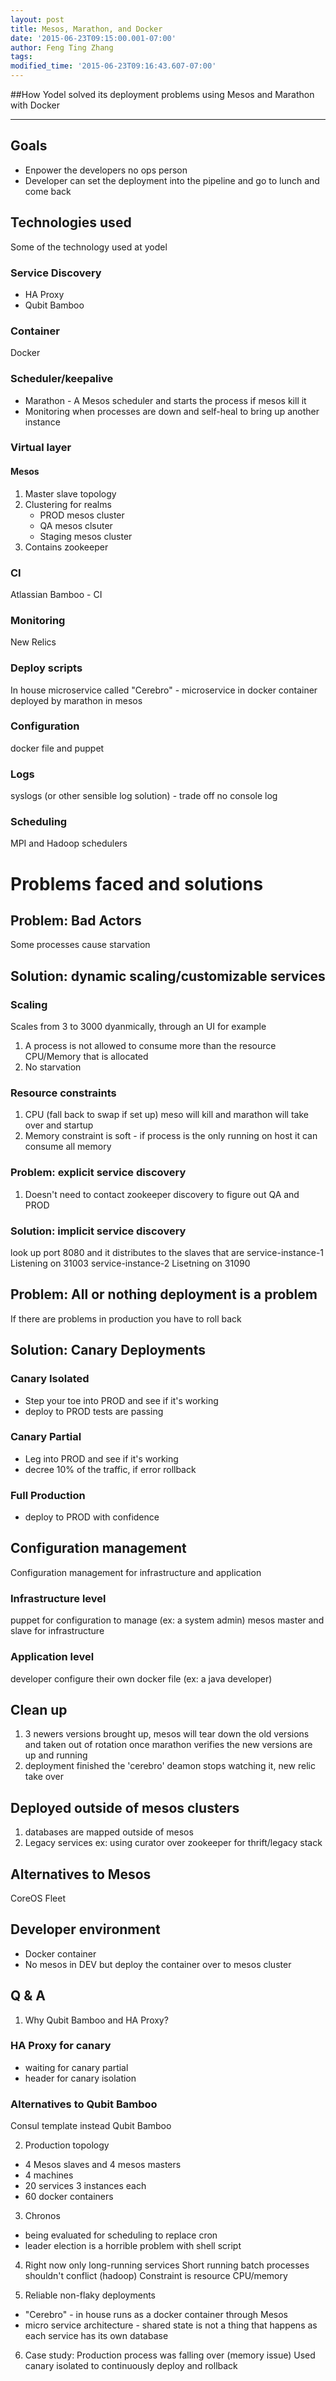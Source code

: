 ```yaml
---
layout: post
title: Mesos, Marathon, and Docker
date: '2015-06-23T09:15:00.001-07:00'
author: Feng Ting Zhang
tags:
modified_time: '2015-06-23T09:16:43.607-07:00'
---
```


##How Yodel solved its deployment problems using Mesos and Marathon with Docker

----------

## Goals
* Enpower the developers no ops person
* Developer can set the deployment into the pipeline and go to lunch and come back

## Technologies used
Some of the technology used at yodel

### Service Discovery
* HA Proxy
* Qubit Bamboo

### Container
Docker

### Scheduler/keepalive
* Marathon - A Mesos scheduler and starts the process if mesos kill it
* Monitoring when processes are down and self-heal to bring up another instance

### Virtual layer
#### Mesos #### 
1. Master slave topology
2. Clustering for realms
    * PROD mesos cluster
    * QA mesos clsuter
    * Staging mesos cluster
3. Contains zookeeper

### CI
Atlassian Bamboo - CI

### Monitoring
New Relics

### Deploy scripts
In house microservice called "Cerebro" - microservice in docker container deployed by marathon in mesos

### Configuration
docker file and puppet

### Logs
syslogs (or other sensible log solution) - trade off no console log

### Scheduling
MPI and Hadoop schedulers

# Problems faced and solutions

## Problem: Bad Actors
Some processes cause starvation

## Solution: dynamic scaling/customizable services
### Scaling
Scales from 3 to 3000 dyanmically, through an UI for example
1. A process is not allowed to consume more than the resource CPU/Memory that is allocated
2. No starvation

### Resource constraints
1. CPU (fall back to swap if set up) meso will kill and marathon will take over and startup
2. Memory constraint is soft - if process is the only running on host it can consume all memory

### Problem: explicit service discovery
1. Doesn't need to contact zookeeper discovery to figure out QA and PROD

### Solution: implicit service discovery
look up port 8080 and it distributes to the slaves that are 
service-instance-1 Listening on 31003
service-instance-2 Lisetning on 31090

## Problem: All or nothing deployment is a problem
If there are problems in production you have to roll back

## Solution: Canary Deployments
### Canary Isolated
* Step your toe into PROD and see if it's working
* deploy to PROD tests are passing

### Canary Partial
* Leg into PROD and see if it's working
* decree 10% of the traffic, if error rollback

### Full Production
* deploy to PROD with confidence


## Configuration management
Configuration management for infrastructure and application

### Infrastructure level
puppet for configuration to manage (ex: a system admin)
mesos master and slave for infrastructure

### Application level
developer configure their own docker file (ex: a java developer)

## Clean up 
1. 3 newers versions brought up, mesos will tear down the old versions and taken out of rotation once marathon verifies the new versions are up and running
2. deployment finished the 'cerebro' deamon stops watching it, new relic take over

## Deployed outside of mesos clusters
1. databases are mapped outside of mesos
2. Legacy services
ex: using curator over zookeeper for thrift/legacy stack

## Alternatives to Mesos
CoreOS
Fleet

## Developer environment
* Docker container
* No mesos in DEV but deploy the container over to mesos cluster

## Q & A

1. Why Qubit Bamboo and HA Proxy?
### HA Proxy for canary
- waiting for canary partial
- header for canary isolation

### Alternatives to Qubit Bamboo
Consul template instead Qubit Bamboo

2. Production topology
- 4 Mesos slaves and 4 mesos masters
- 4 machines
- 20 services 3 instances each
- 60 docker containers

3. Chronos
- being evaluated for scheduling to replace cron
- leader election is a horrible problem with shell script

4. Right now only long-running services
Short running batch processes shouldn't conflict (hadoop)
Constraint is resource CPU/memory

5. Reliable non-flaky deployments
* "Cerebro" - in house runs as a docker container through Mesos
* micro service architecture - shared state is not a thing that happens as each service has its own database

6. Case study: Production process was falling over (memory issue)
Used canary isolated to continuously deploy and rollback
